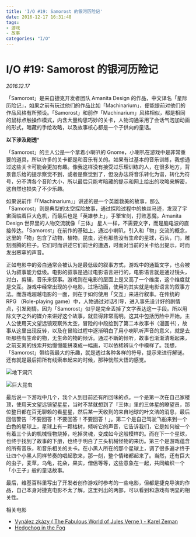 ```yaml
---
title: 'I/O #19: Samorost 的银河历险记'
date: 2016-12-17 16:31:48
tags: 
- 游戏
- 故事
categories: "I/O"
---
```


# I/O #19: Samorost 的银河历险记
*2016.12.17*

「Samorost」是来自捷克开发者团队  Amanita Design 的作品，中文译名「星际历险记」，如果之前有玩过他们的作品比如「Machinarium」，便能提前对他们的作品风格有所预设。「Samorost」和前作「Machinarium」风格相似，都是相同的鼠标点触操作模式，内含大量构思巧妙的关卡，人物沟通采用了会话气泡加动画的形式，暗藏的手绘攻略，以及故事核心都是一个子供向的童话。

**以下涉及剧透***
<!-- more -->

「Samorost」的主人公是一个拿着小喇叭的 Gnome，小喇叭在游戏中是非常重要的道具，所以许多的关卡都是和音乐有关的。如果有过基本的音乐训练，我想通过这些关卡可能会更加有趣。像我这样没有接受过乐理训练的人，在很多地方，背景音乐给的提示察觉不到，或者是察觉到了，但没办法将音乐转化为谱，转化为符号，分不清各个音阶大小，所以最后只能考暗藏的提示和网上给出的攻略来解密，这自然也损失了不少乐趣。

如果说前作「「Machinarium」」讲述的是一个英雄救美的故事，那么「Samorost」则是典型的太空探险故事，通过探险过程中的蛛丝马迹，发现了宇宙面临着巨大危机，而最后也是「英雄参上」，手擎宝剑，打败恶魔。Amanita Design 世界里的人物交流就像「三体」
星人一样，不需要文字，而是脑电波的直接传达。「Samorost」在前作的基础上，通过小喇叭，引入和「物」交流的概念，这里的「物」包含了动物，植物，昆虫，还有那些没有生命的星球，石头，门，雕刻图腾的柱子。它们时而讲述它们前世的遭遇，时而对当前的关卡给出提示，时而发出窸窣的声音。

正如电影中的旁白通常会被认为是最低级的叙事方式，游戏中的通篇文字，也会被认为叙事能力低级。电影的叙事是通过电影语言进行的，电影语言就是通过镜头，对白，剪辑，音乐来叙事。游戏则在电影的层面上是又高了一个维度，这个维度就是交互。游戏中经常出现的小电影，过场动画，使用的其实就是电影语言的叙事方法。而游戏超越电影的一面，则在于如何使用「交互」来进行叙事。在传统的 RPG （Role-playing game）中，人物通过对话引导，进入事先设计好的剧情点，引发剧情。因为「Samorost」似乎是完全丢掉了文字表达这一手段。所以用除文字之外的媒介来讲好这个故事，就显得非常高明。这其中包括历险中开始，主人公使用天文望远镜观察外太空，冒险的中段捡到了第二本故事书（漫画书），故事从这里出现反转，以及在冒险过程中逐渐明白了用小喇叭听声音的意义，就是去听那些有生命的物，无生命的物的倾诉。通过不断的倾听，故事也渐渐清晰起来，之前支离的线索开始慢慢能拼凑成一幅画，可以依稀辨认个中模样了。我想，「Samorost」带给我最大的乐趣，就是透过各种各样的符号，提示来进行解谜。还有就是最后把所有线索串起来的时候，那种恍然大悟的感觉。

![地下洞穴](http://samorost3.net/img/big/samorost-3-red-cave.jpg)

![巨大昆虫](http://samorost3.net/img/big/samorost-3-newts.jpg)


最后说一下游戏中几个，我个人到目前还有所回味的点。一个是第一次在自己家楼顶，使用天文望远镜望星星，当时不禁就想到了『三体』里的三体星的瞭望员，那位整日都在百无聊赖的看星星，然后某一天收到的来自地球的叶文洁的消息，最后回信警告「不要回答！不要回答！不要回答！」。第二个是自己驾驶飞船来到一个白色的星球上，星球上有一颗枯树，倾听它的声音，它告诉我们，它是如何被一个有着三个头的机械怪物烧掉，吃掉灵魂，变成如今这般模样的。而在下一个星球，也终于找到了故事的下册，也终于明白了三头机械怪物的来历。第三个是游戏蕴含的所有音乐，和音乐相关的关卡。在小黑人所在的那个星球上，调了很多遍才终于让四个小黑人同样节奏的唱起歌来，那一刻，整个情绪都起来了。当然，还有巨大的虫子，麦草，乌龟，花朵，果实，僧侣等等，这些意象在一起，共同编织一个「小王子」般的童话故事。

最后，维基百科里写出了开发者创作游戏时参考的一些电影，但都是捷克导演的作品，自己本身对捷克电影不太了解。这里列出的两部，可以看到和游戏有明显的相关性。

相关电影
* [Vynález zkázy ( The Fabulous World of Jules Verne ) - Karel Zeman](https://movie.douban.com/subject/1940670/?from=subject-page)
* [Hedgehog in the Fog](https://www.wikiwand.com/en/Hedgehog_in_the_Fog)
